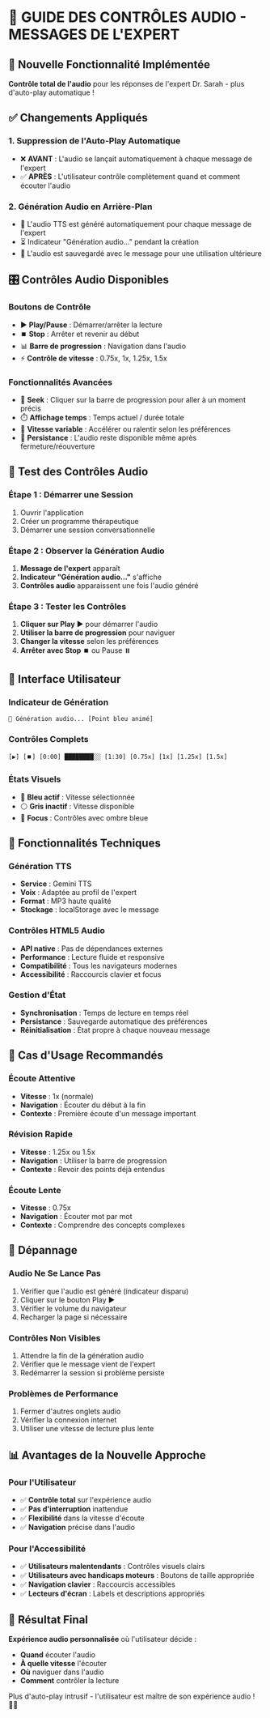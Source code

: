 # 🎵 GUIDE DES CONTRÔLES AUDIO - MESSAGES DE L'EXPERT

## 🚀 **Nouvelle Fonctionnalité Implémentée**

**Contrôle total de l'audio** pour les réponses de l'expert Dr. Sarah - plus d'auto-play automatique !

## ✅ **Changements Appliqués**

### 1. **Suppression de l'Auto-Play Automatique**
- ❌ **AVANT** : L'audio se lançait automatiquement à chaque message de l'expert
- ✅ **APRÈS** : L'utilisateur contrôle complètement quand et comment écouter l'audio

### 2. **Génération Audio en Arrière-Plan**
- 🎵 L'audio TTS est généré automatiquement pour chaque message de l'expert
- ⏳ Indicateur "Génération audio..." pendant la création
- 💾 L'audio est sauvegardé avec le message pour une utilisation ultérieure

## 🎛️ **Contrôles Audio Disponibles**

### **Boutons de Contrôle**
- ▶️ **Play/Pause** : Démarrer/arrêter la lecture
- ⏹️ **Stop** : Arrêter et revenir au début
- 📊 **Barre de progression** : Navigation dans l'audio
- ⚡ **Contrôle de vitesse** : 0.75x, 1x, 1.25x, 1.5x

### **Fonctionnalités Avancées**
- 🎯 **Seek** : Cliquer sur la barre de progression pour aller à un moment précis
- ⏱️ **Affichage temps** : Temps actuel / durée totale
- 🔄 **Vitesse variable** : Accélérer ou ralentir selon les préférences
- 💾 **Persistance** : L'audio reste disponible même après fermeture/réouverture

## 🧪 **Test des Contrôles Audio**

### **Étape 1 : Démarrer une Session**
1. Ouvrir l'application
2. Créer un programme thérapeutique
3. Démarrer une session conversationnelle

### **Étape 2 : Observer la Génération Audio**
1. **Message de l'expert** apparaît
2. **Indicateur "Génération audio..."** s'affiche
3. **Contrôles audio** apparaissent une fois l'audio généré

### **Étape 3 : Tester les Contrôles**
1. **Cliquer sur Play** ▶️ pour démarrer l'audio
2. **Utiliser la barre de progression** pour naviguer
3. **Changer la vitesse** selon les préférences
4. **Arrêter avec Stop** ⏹️ ou Pause ⏸️

## 📱 **Interface Utilisateur**

### **Indicateur de Génération**
```
🎵 Génération audio... [Point bleu animé]
```

### **Contrôles Complets**
```
[▶️] [⏹️] [0:00] ████████░░ [1:30] [0.75x] [1x] [1.25x] [1.5x]
```

### **États Visuels**
- 🔵 **Bleu actif** : Vitesse sélectionnée
- ⚪ **Gris inactif** : Vitesse disponible
- 🎯 **Focus** : Contrôles avec ombre bleue

## 🔧 **Fonctionnalités Techniques**

### **Génération TTS**
- **Service** : Gemini TTS
- **Voix** : Adaptée au profil de l'expert
- **Format** : MP3 haute qualité
- **Stockage** : localStorage avec le message

### **Contrôles HTML5 Audio**
- **API native** : Pas de dépendances externes
- **Performance** : Lecture fluide et responsive
- **Compatibilité** : Tous les navigateurs modernes
- **Accessibilité** : Raccourcis clavier et focus

### **Gestion d'État**
- **Synchronisation** : Temps de lecture en temps réel
- **Persistance** : Sauvegarde automatique des préférences
- **Réinitialisation** : État propre à chaque nouveau message

## 🎯 **Cas d'Usage Recommandés**

### **Écoute Attentive**
- **Vitesse** : 1x (normale)
- **Navigation** : Écouter du début à la fin
- **Contexte** : Première écoute d'un message important

### **Révision Rapide**
- **Vitesse** : 1.25x ou 1.5x
- **Navigation** : Utiliser la barre de progression
- **Contexte** : Revoir des points déjà entendus

### **Écoute Lente**
- **Vitesse** : 0.75x
- **Navigation** : Écouter mot par mot
- **Contexte** : Comprendre des concepts complexes

## 🚨 **Dépannage**

### **Audio Ne Se Lance Pas**
1. Vérifier que l'audio est généré (indicateur disparu)
2. Cliquer sur le bouton Play ▶️
3. Vérifier le volume du navigateur
4. Recharger la page si nécessaire

### **Contrôles Non Visibles**
1. Attendre la fin de la génération audio
2. Vérifier que le message vient de l'expert
3. Redémarrer la session si problème persiste

### **Problèmes de Performance**
1. Fermer d'autres onglets audio
2. Vérifier la connexion internet
3. Utiliser une vitesse de lecture plus lente

## 📊 **Avantages de la Nouvelle Approche**

### **Pour l'Utilisateur**
- ✅ **Contrôle total** sur l'expérience audio
- ✅ **Pas d'interruption** inattendue
- ✅ **Flexibilité** dans la vitesse d'écoute
- ✅ **Navigation** précise dans l'audio

### **Pour l'Accessibilité**
- ✅ **Utilisateurs malentendants** : Contrôles visuels clairs
- ✅ **Utilisateurs avec handicaps moteurs** : Boutons de taille appropriée
- ✅ **Navigation clavier** : Raccourcis accessibles
- ✅ **Lecteurs d'écran** : Labels et descriptions appropriés

## 🎯 **Résultat Final**

**Expérience audio personnalisée** où l'utilisateur décide :
- **Quand** écouter l'audio
- **À quelle vitesse** l'écouter
- **Où** naviguer dans l'audio
- **Comment** contrôler la lecture

Plus d'auto-play intrusif - l'utilisateur est maître de son expérience audio ! 🎵✨
